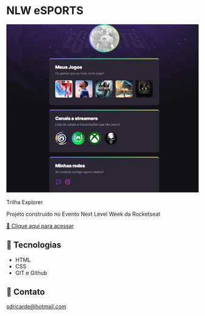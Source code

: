 # NLW eSPORTS 

![preview](./.github/preview.png)

 Trilha Explorer

Projeto construído no Evento Next Level Week da Rocketseat

[🔗 Clique aqui para acessar](https://edsonterciotti.github.io/nlw-esports-explorer/)

## 🔧 Tecnologias

- HTML
- CSS
- GIT e Github

## 📨 Contato

sdricarde@hotmail.com

